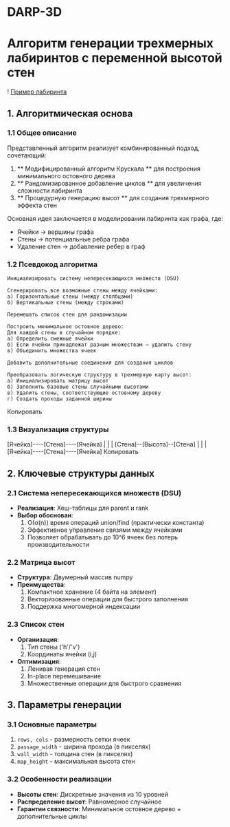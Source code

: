 # DARP-3D

#  Алгоритм генерации трехмерных лабиринтов с переменной высотой стен 

! [ Пример лабиринта ]( /images/maze_example.png ) 

##  1. Алгоритмическая основа 

###  1.1 Общее описание 
Представленный алгоритм реализует комбинированный подход, сочетающий:
 1.  ** Модифицированный алгоритм Крускала **  для построения минимального остовного дерева
 2.  ** Рандомизированное добавление циклов **  для увеличения сложности лабиринта
 3.  ** Процедурную генерацию высот **  для создания трехмерного эффекта стен

Основная идея заключается в моделировании лабиринта как графа, где:
 -  Ячейки → вершины графа
 -  Стены → потенциальные ребра графа
 -  Удаление стен → добавление ребер в граф

 ###  1.2 Псевдокод алгоритма 

    Инициализировать систему непересекающихся множеств (DSU)

    Сгенерировать все возможные стены между ячейками:
    а) Горизонтальные стены (между столбцами)
    б) Вертикальные стены (между строками)

    Перемешать список стен для рандомизации

    Построить минимальное остовное дерево:
    Для каждой стены в случайном порядке:
    а) Определить смежные ячейки
    б) Если ячейки принадлежат разным множествам → удалить стену
    в) Объединить множества ячеек

    Добавить дополнительные соединения для создания циклов

    Преобразовать логическую структуру в трехмерную карту высот:
    а) Инициализировать матрицу высот
    б) Заполнить базовые стены случайными высотами
    в) Удалить стены, соответствующие остовному дереву
    г) Создать проходы заданной ширины 

Копировать


### 1.3 Визуализация структуры 

[Ячейка]----[Стена]----[Ячейка]
| | |
[Стена]--[Высота]--[Стена]
| | |
[Ячейка]----[Стена]----[Ячейка]
Копировать


## 2. Ключевые структуры данных

### 2.1 Система непересекающихся множеств (DSU)
- **Реализация**: Хеш-таблицы для parent и rank
- **Выбор обоснован**:
  1. O(α(n)) время операций union/find (практически константа)
  2. Эффективное управление связями между ячейками
  3. Позволяет обрабатывать до 10^6 ячеек без потерь производительности

### 2.2 Матрица высот
- **Структура**: Двумерный массив numpy
- **Преимущества**:
  1. Компактное хранение (4 байта на элемент)
  2. Векторизованные операции для быстрого заполнения
  3. Поддержка многомерной индексации

### 2.3 Список стен
- **Организация**: 
  1. Тип стены ('h'/'v')
  2. Координаты ячейки (i,j)
- **Оптимизация**:
  1. Ленивая генерация стен
  2. In-place перемешивание
  3. Множественные операции для быстрого сравнения

## 3. Параметры генерации

### 3.1 Основные параметры
1. `rows, cols` - размерность сетки ячеек
2. `passage_width` - ширина прохода (в пикселях)
3. `wall_width` - толщина стен (в пикселях)
4. `map_height` - максимальная высота стен

### 3.2 Особенности реализации
- **Высоты стен**: Дискретные значения из 10 уровней
- **Распределение высот**: Равномерное случайное
- **Гарантии связности**: Минимальное остовное дерево + дополнительные циклы
